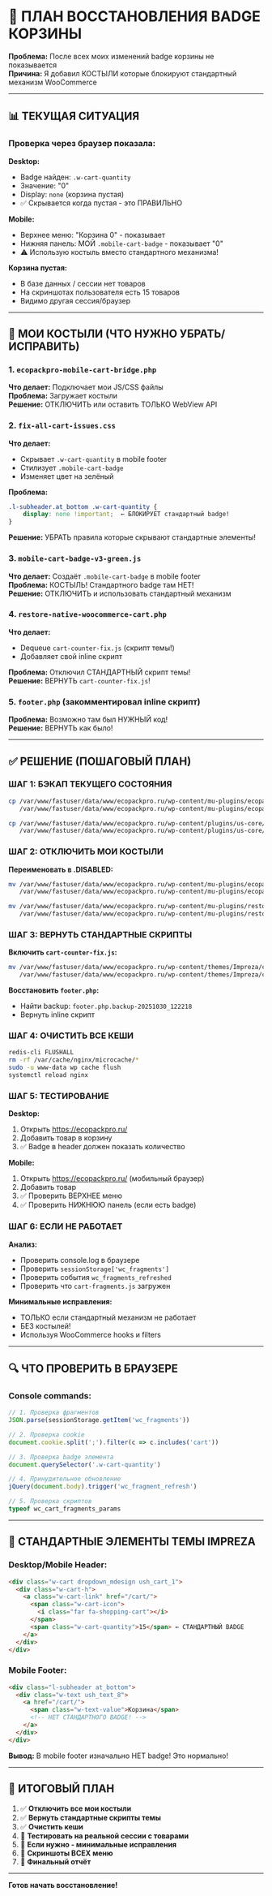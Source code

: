 # 🎯 ПЛАН ВОССТАНОВЛЕНИЯ BADGE КОРЗИНЫ

**Проблема:** После всех моих изменений badge корзины не показывается  
**Причина:** Я добавил КОСТЫЛИ которые блокируют стандартный механизм WooCommerce

---

## 📊 ТЕКУЩАЯ СИТУАЦИЯ

### Проверка через браузер показала:

**Desktop:**
- Badge найден: `.w-cart-quantity`
- Значение: "0"
- Display: `none` (корзина пустая)
- ✅ Скрывается когда пустая - это ПРАВИЛЬНО

**Mobile:**
- Верхнее меню: "Корзина 0" - показывает
- Нижняя панель: МОЙ `.mobile-cart-badge` - показывает "0"
- ⚠️  Использую костыль вместо стандартного механизма!

**Корзина пустая:**
- В базе данных / сессии нет товаров
- На скриншотах пользователя есть 15 товаров
- Видимо другая сессия/браузер

---

## 🔧 МОИ КОСТЫЛИ (ЧТО НУЖНО УБРАТЬ/ИСПРАВИТЬ)

### 1. `ecopackpro-mobile-cart-bridge.php`
**Что делает:** Подключает мои JS/CSS файлы  
**Проблема:** Загружает костыли  
**Решение:** ОТКЛЮЧИТЬ или оставить ТОЛЬКО WebView API

### 2. `fix-all-cart-issues.css`
**Что делает:**
- Скрывает `.w-cart-quantity` в mobile footer
- Стилизует `.mobile-cart-badge`
- Изменяет цвет на зелёный

**Проблема:**
```css
.l-subheader.at_bottom .w-cart-quantity {
    display: none !important;  ← БЛОКИРУЕТ стандартный badge!
}
```

**Решение:** УБРАТЬ правила которые скрывают стандартные элементы!

### 3. `mobile-cart-badge-v3-green.js`
**Что делает:** Создаёт `.mobile-cart-badge` в mobile footer  
**Проблема:** КОСТЫЛЬ! Стандартного badge там НЕТ!  
**Решение:** ОТКЛЮЧИТЬ и использовать стандартный механизм

### 4. `restore-native-woocommerce-cart.php`
**Что делает:**
- Dequeue `cart-counter-fix.js` (скрипт темы!)
- Добавляет свой inline скрипт

**Проблема:** Отключил СТАНДАРТНЫЙ скрипт темы!  
**Решение:** ВЕРНУТЬ `cart-counter-fix.js`!

### 5. `footer.php` (закомментировал inline скрипт)
**Проблема:** Возможно там был НУЖНЫЙ код!  
**Решение:** ВЕРНУТЬ как было!

---

## ✅ РЕШЕНИЕ (ПОШАГОВЫЙ ПЛАН)

### ШАГ 1: БЭКАП ТЕКУЩЕГО СОСТОЯНИЯ
```bash
cp /var/www/fastuser/data/www/ecopackpro.ru/wp-content/mu-plugins/ecopackpro-mobile-cart-bridge.php \
   /var/www/fastuser/data/www/ecopackpro.ru/wp-content/mu-plugins/ecopackpro-mobile-cart-bridge.php.BACKUP-BEFORE-RESTORE

cp /var/www/fastuser/data/www/ecopackpro.ru/wp-content/plugins/us-core/templates/footer.php \
   /var/www/fastuser/data/www/ecopackpro.ru/wp-content/plugins/us-core/templates/footer.php.CURRENT
```

### ШАГ 2: ОТКЛЮЧИТЬ МОИ КОСТЫЛИ

**Переименовать в .DISABLED:**
```bash
mv /var/www/fastuser/data/www/ecopackpro.ru/wp-content/mu-plugins/ecopackpro-mobile-cart-bridge.php \
   /var/www/fastuser/data/www/ecopackpro.ru/wp-content/mu-plugins/ecopackpro-mobile-cart-bridge.php.DISABLED

mv /var/www/fastuser/data/www/ecopackpro.ru/wp-content/mu-plugins/restore-native-woocommerce-cart.php \
   /var/www/fastuser/data/www/ecopackpro.ru/wp-content/mu-plugins/restore-native-woocommerce-cart.php.DISABLED
```

### ШАГ 3: ВЕРНУТЬ СТАНДАРТНЫЕ СКРИПТЫ

**Включить `cart-counter-fix.js`:**
```bash
mv /var/www/fastuser/data/www/ecopackpro.ru/wp-content/themes/Impreza/cart-counter-fix.js.DISABLED-20251030 \
   /var/www/fastuser/data/www/ecopackpro.ru/wp-content/themes/Impreza/cart-counter-fix.js
```

**Восстановить `footer.php`:**
- Найти backup: `footer.php.backup-20251030_122218`
- Вернуть inline скрипт

### ШАГ 4: ОЧИСТИТЬ ВСЕ КЕШИ
```bash
redis-cli FLUSHALL
rm -rf /var/cache/nginx/microcache/*
sudo -u www-data wp cache flush
systemctl reload nginx
```

### ШАГ 5: ТЕСТИРОВАНИЕ

**Desktop:**
1. Открыть https://ecopackpro.ru/
2. Добавить товар в корзину
3. ✅ Badge в header должен показать количество

**Mobile:**
1. Открыть https://ecopackpro.ru/ (мобильный браузер)
2. Добавить товар
3. ✅ Проверить ВЕРХНЕЕ меню
4. ✅ Проверить НИЖНЮЮ панель (если есть badge)

### ШАГ 6: ЕСЛИ НЕ РАБОТАЕТ

**Анализ:**
- Проверить console.log в браузере
- Проверить `sessionStorage['wc_fragments']`
- Проверить события `wc_fragments_refreshed`
- Проверить что `cart-fragments.js` загружен

**Минимальные исправления:**
- ТОЛЬКО если стандартный механизм не работает
- БЕЗ костылей!
- Используя WooCommerce hooks и filters

---

## 🔍 ЧТО ПРОВЕРИТЬ В БРАУЗЕРЕ

### Console commands:

```javascript
// 1. Проверка фрагментов
JSON.parse(sessionStorage.getItem('wc_fragments'))

// 2. Проверка cookie
document.cookie.split(';').filter(c => c.includes('cart'))

// 3. Проверка badge элемента
document.querySelector('.w-cart-quantity')

// 4. Принудительное обновление
jQuery(document.body).trigger('wc_fragment_refresh')

// 5. Проверка скриптов
typeof wc_cart_fragments_params
```

---

## 📱 СТАНДАРТНЫЕ ЭЛЕМЕНТЫ ТЕМЫ IMPREZA

### Desktop/Mobile Header:
```html
<div class="w-cart dropdown_mdesign ush_cart_1">
  <div class="w-cart-h">
    <a class="w-cart-link" href="/cart/">
      <span class="w-cart-icon">
        <i class="far fa-shopping-cart"></i>
      </span>
      <span class="w-cart-quantity">15</span> ← СТАНДАРТНЫЙ BADGE
    </a>
  </div>
</div>
```

### Mobile Footer:
```html
<div class="l-subheader at_bottom">
  <div class="w-text ush_text_8">
    <a href="/cart/">
      <span class="w-text-value">Корзина</span>
      <!-- НЕТ СТАНДАРТНОГО BADGE! -->
    </a>
  </div>
</div>
```

**Вывод:** В mobile footer изначально НЕТ badge! Это нормально!

---

## 🎯 ИТОГОВЫЙ ПЛАН

1. ✅ **Отключить все мои костыли**
2. ✅ **Вернуть стандартные скрипты темы**
3. ✅ **Очистить кеши**
4. 🧪 **Тестировать на реальной сессии с товарами**
5. 🔧 **Если нужно - минимальные исправления**
6. 📸 **Скриншоты ВСЕХ меню**
7. 📄 **Финальный отчёт**

---

**Готов начать восстановление!**

